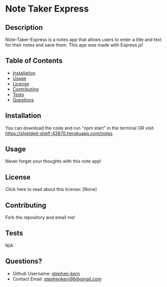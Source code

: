 # Note Taker Express

## Description
  Note-Taker-Express is a notes app that allows users to enter a title and text for  their notes and save them.  This app was made with Express.js!

## Table of Contents
  * [Installation](#installation)
  * [Usage](#usage)
  * [License](#license)
  * [Contributing](#contributing)
  * [Tests](#tests)
  * [Questions](#questions)
  
## Installation
  You can download the code and run "npm start" in the terminal OR visit  https://shielded-shelf-43870.herokuapp.com/notes

## Usage 
  Never forget your thoughts with this note app!

## License 
  Click here to read about this license: [None]

## Contributing
  Fork the repository and email me!

## Tests
  N/A

## Questions?
  * Github Username: [stephen-kern](https://github.com/stephen-kern)
  * Contact Email: stephenkern96@gmail.com
